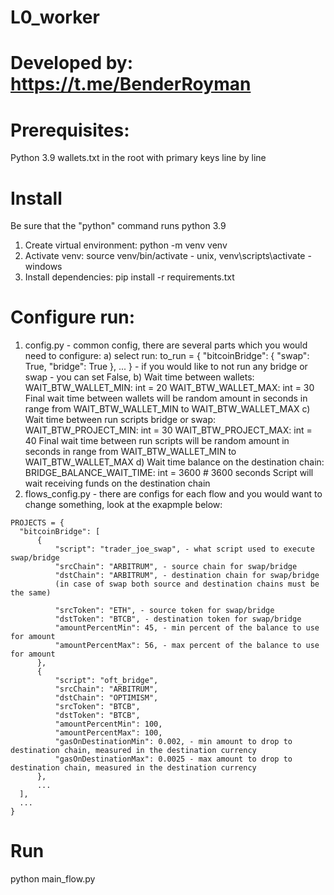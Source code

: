 # L0_worker
# Developed by: https://t.me/BenderRoyman

# Prerequisites:
  Python 3.9
  wallets.txt in the root with primary keys line by line

# Install
  Be sure that the "python" command runs python 3.9
  1. Create virtual environment: python -m venv venv
  2. Activate venv: source venv/bin/activate - unix, venv\scripts\activate - windows
  3. Install dependencies: pip install -r requirements.txt

# Configure run:
  1. config.py - common config, there are several parts which you would need to configure:
    a) select run:
      to_run = {
      "bitcoinBridge": {
          "swap": True,
          "bridge": True
      },
      ...
    }  - if you would like to not run any bridge or swap - you can set False,
    b) Wait time between wallets:
      WAIT_BTW_WALLET_MIN: int = 20
      WAIT_BTW_WALLET_MAX: int = 30
      Final wait time between wallets will be random amount in seconds in range from WAIT_BTW_WALLET_MIN to WAIT_BTW_WALLET_MAX
    c) Wait time between run scripts bridge or swap:
      WAIT_BTW_PROJECT_MIN: int = 30
      WAIT_BTW_PROJECT_MAX: int = 40
      Final wait time between run scripts will be random amount in seconds in range from WAIT_BTW_WALLET_MIN to WAIT_BTW_WALLET_MAX
    d) Wait time balance on the destination chain:
      BRIDGE_BALANCE_WAIT_TIME: int = 3600 # 3600 seconds
      Script will wait receiving funds on the destination chain
  2. flows_config.py - there are configs for each flow and you would want to change something, look at the exapmple below:

    PROJECTS = {
      "bitcoinBridge": [
          {
              "script": "trader_joe_swap", - what script used to execute swap/bridge
              "srcChain": "ARBITRUM", - source chain for swap/bridge
              "dstChain": "ARBITRUM", - destination chain for swap/bridge
              (in case of swap both source and destination chains must be the same)

              "srcToken": "ETH", - source token for swap/bridge
              "dstToken": "BTCB", - destination token for swap/bridge
              "amountPercentMin": 45, - min percent of the balance to use for amount
              "amountPercentMax": 56, - max percent of the balance to use for amount
          },
          {
              "script": "oft_bridge",
              "srcChain": "ARBITRUM",
              "dstChain": "OPTIMISM",
              "srcToken": "BTCB",
              "dstToken": "BTCB",
              "amountPercentMin": 100,
              "amountPercentMax": 100,
              "gasOnDestinationMin": 0.002, - min amount to drop to destination chain, measured in the destination currency
              "gasOnDestinationMax": 0.0025 - max amount to drop to destination chain, measured in the destination currency
          },
          ...
      ],
      ...
    }

# Run
  python main_flow.py
